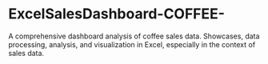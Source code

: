 # ExcelSalesDashboard-COFFEE-
A comprehensive dashboard analysis of coffee sales data. Showcases, data processing, analysis, and visualization in Excel, especially in the context of sales data. ​

